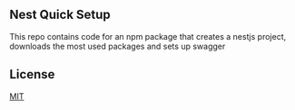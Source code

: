 ## Nest Quick Setup

This repo contains code for an npm package that creates a nestjs project, downloads the most used packages and sets up swagger

## License

[MIT](LICENSE)
